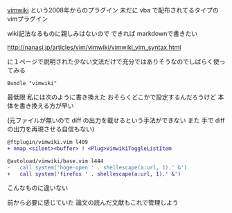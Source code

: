 [vimwiki](http://www.vim.org/scripts/script.php?script_id=2226) という2008年からのプラグイン
未だに vba で配布されてるタイプの vimプラグイン

wiki記法なるものに親しみはないので
できれば markdownで書きたい

http://nanasi.jp/articles/vim/vimwiki/vimwiki_vim_syntax.html

に１ページで説明された少ない文法だけで充分ではありそうなのでしばらく使ってみる


```
Bundle "vimwiki"
```

最低限 私には次のように書き換えた
おそらくどこかで設定するんだろうけど 本体を書き換える方が早い

(元ファイルが無いので diff の出力を載せるという手法ができない 
また 手で diff の出力を再現させる自信もない)

```diff
@ftplugin/vimwiki.vim l409
+ nmap <silent><buffer> ! <Plug>VimwikiToggleListItem
```

```diff
@autoload/vimwiki/base.vim l444
-   call system('hoge-open ' . shellescape(a:url, 1).' &')
+   call system('firefox ' . shellescape(a:url, 1).' &')
```

こんなものに違いない

前から必要に感じていた
論文の読んだ文献もこれで管理しよう

